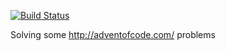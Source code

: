 [![Build Status](https://travis-ci.org/forbesjo/advent-of-code-solutions.svg?branch=master)](https://travis-ci.org/forbesjo/advent-of-code-solutions)

Solving some http://adventofcode.com/ problems
